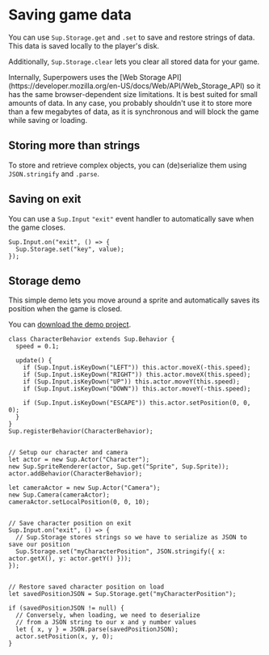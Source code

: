 # Saving game data

You can use `Sup.Storage.get` and `.set` to save and restore strings of data.  
This data is saved locally to the player's disk.

Additionally, `Sup.Storage.clear` lets you clear all stored data for your game.

<div class="note">
  Internally, Superpowers uses the [Web Storage API](https://developer.mozilla.org/en-US/docs/Web/API/Web_Storage_API) so it has the same browser-dependent size limitations. It is best suited for small amounts of data. In any case, you probably shouldn't use it to store more than a few megabytes of data, as it is synchronous and will block the game while saving or loading.
</div>

## Storing more than strings

To store and retrieve complex objects, you can (de)serialize them using `JSON.stringify` and `.parse`.

## Saving on exit

You can use a `Sup.Input` `"exit"` event handler to automatically save when the game closes.

```
Sup.Input.on("exit", () => {
  Sup.Storage.set("key", value);
});
```

## Storage demo

This simple demo lets you move around a sprite and automatically saves its position when the game is closed.

You can [download the demo project](https://bitbucket.org/sparklinlabs/superpowers-storage-demo).

```
class CharacterBehavior extends Sup.Behavior {
  speed = 0.1;

  update() {
    if (Sup.Input.isKeyDown("LEFT")) this.actor.moveX(-this.speed);
    if (Sup.Input.isKeyDown("RIGHT")) this.actor.moveX(this.speed);
    if (Sup.Input.isKeyDown("UP")) this.actor.moveY(this.speed);
    if (Sup.Input.isKeyDown("DOWN")) this.actor.moveY(-this.speed);

    if (Sup.Input.isKeyDown("ESCAPE")) this.actor.setPosition(0, 0, 0);
  }
}
Sup.registerBehavior(CharacterBehavior);


// Setup our character and camera
let actor = new Sup.Actor("Character");
new Sup.SpriteRenderer(actor, Sup.get("Sprite", Sup.Sprite));
actor.addBehavior(CharacterBehavior);

let cameraActor = new Sup.Actor("Camera");
new Sup.Camera(cameraActor);
cameraActor.setLocalPosition(0, 0, 10);


// Save character position on exit
Sup.Input.on("exit", () => {
  // Sup.Storage stores strings so we have to serialize as JSON to save our position
  Sup.Storage.set("myCharacterPosition", JSON.stringify({ x: actor.getX(), y: actor.getY() }));
});


// Restore saved character position on load
let savedPositionJSON = Sup.Storage.get("myCharacterPosition");

if (savedPositionJSON != null) {
  // Conversely, when loading, we need to deserialize
  // from a JSON string to our x and y number values
  let { x, y } = JSON.parse(savedPositionJSON);
  actor.setPosition(x, y, 0);
}
```
